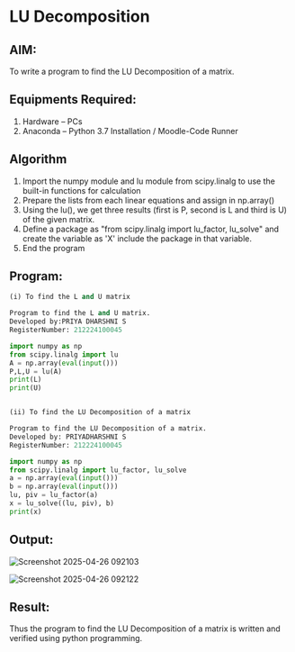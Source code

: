 # LU Decomposition 

## AIM:
To write a program to find the LU Decomposition of a matrix.

## Equipments Required:
1. Hardware – PCs
2. Anaconda – Python 3.7 Installation / Moodle-Code Runner

## Algorithm
1. Import the numpy module and lu module from scipy.linalg to use the built-in
functions for calculation
2. Prepare the lists from each linear equations and assign in np.array()
3. Using the lu(), we get three results (first is P, second is L and third is U) of the given
matrix.
4. Define a package as "from scipy.linalg import lu_factor, lu_solve" and create the
variable as 'X' include the package in that variable.
5. End the program

## Program:
```PYTHON
(i) To find the L and U matrix

Program to find the L and U matrix.
Developed by:PRIYA DHARSHNI S
RegisterNumber: 212224100045

import numpy as np
from scipy.linalg import lu
A = np.array(eval(input()))
P,L,U = lu(A)
print(L)
print(U)


(ii) To find the LU Decomposition of a matrix

Program to find the LU Decomposition of a matrix.
Developed by: PRIYADHARSHNI S
RegisterNumber: 212224100045

import numpy as np
from scipy.linalg import lu_factor, lu_solve
a = np.array(eval(input()))
b = np.array(eval(input()))
lu, piv = lu_factor(a)
x = lu_solve((lu, piv), b)
print(x)

```
## Output:
![Screenshot 2025-04-26 092103](https://github.com/user-attachments/assets/1309824d-7539-4434-9ab9-72cab445f19a)


![Screenshot 2025-04-26 092122](https://github.com/user-attachments/assets/fa306b00-4a17-4696-9fae-2a5610316c80)


## Result:
Thus the program to find the LU Decomposition of a matrix is written and verified using python programming.

